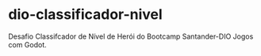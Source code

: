 # dio-classificador-nivel
Desafio Classifcador de Nível de Herói do Bootcamp Santander-DIO Jogos com Godot.
